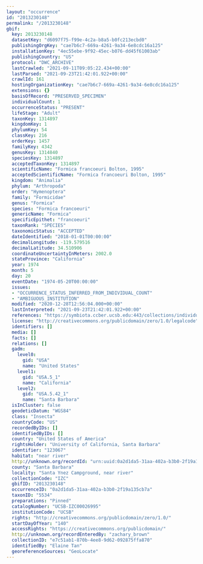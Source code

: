 ```yaml
---
layout: "occurrence"
id: "2013230148"
permalink: "/2013230148"
gbif:
  key: 2013230148
  datasetKey: "d6097f75-f99e-4c2a-b8a5-b0fc213ecbd0"
  publishingOrgKey: "cae7b6c7-669a-4261-9a34-6e8cdc16a125"
  installationKey: "4ec55ebe-9f92-45ec-b076-dd45f61003ab"
  publishingCountry: "US"
  protocol: "DWC_ARCHIVE"
  lastCrawled: "2021-09-11T09:05:22.434+00:00"
  lastParsed: "2021-09-23T21:42:01.922+00:00"
  crawlId: 161
  hostingOrganizationKey: "cae7b6c7-669a-4261-9a34-6e8cdc16a125"
  extensions: {}
  basisOfRecord: "PRESERVED_SPECIMEN"
  individualCount: 1
  occurrenceStatus: "PRESENT"
  lifeStage: "Adult"
  taxonKey: 1314897
  kingdomKey: 1
  phylumKey: 54
  classKey: 216
  orderKey: 1457
  familyKey: 4342
  genusKey: 1314840
  speciesKey: 1314897
  acceptedTaxonKey: 1314897
  scientificName: "Formica francoeuri Bolton, 1995"
  acceptedScientificName: "Formica francoeuri Bolton, 1995"
  kingdom: "Animalia"
  phylum: "Arthropoda"
  order: "Hymenoptera"
  family: "Formicidae"
  genus: "Formica"
  species: "Formica francoeuri"
  genericName: "Formica"
  specificEpithet: "francoeuri"
  taxonRank: "SPECIES"
  taxonomicStatus: "ACCEPTED"
  dateIdentified: "2018-01-01T00:00:00"
  decimalLongitude: -119.579516
  decimalLatitude: 34.510906
  coordinateUncertaintyInMeters: 2002.0
  stateProvince: "California"
  year: 1974
  month: 5
  day: 20
  eventDate: "1974-05-20T00:00:00"
  issues:
  - "OCCURRENCE_STATUS_INFERRED_FROM_INDIVIDUAL_COUNT"
  - "AMBIGUOUS_INSTITUTION"
  modified: "2020-12-28T12:56:04.000+00:00"
  lastInterpreted: "2021-09-23T21:42:01.922+00:00"
  references: "https://symbiota.ccber.ucsb.edu:443/collections/individual/index.php?occid=123067"
  license: "http://creativecommons.org/publicdomain/zero/1.0/legalcode"
  identifiers: []
  media: []
  facts: []
  relations: []
  gadm:
    level0:
      gid: "USA"
      name: "United States"
    level1:
      gid: "USA.5_1"
      name: "California"
    level2:
      gid: "USA.5.42_1"
      name: "Santa Barbara"
  isInCluster: false
  geodeticDatum: "WGS84"
  class: "Insecta"
  countryCode: "US"
  recordedByIDs: []
  identifiedByIDs: []
  country: "United States of America"
  rightsHolder: "University of California, Santa Barbara"
  identifier: "123067"
  habitat: "near river"
  http://unknown.org/recordId: "urn:uuid:0a2d1da5-31aa-402a-b3b0-2f19a135cb7a"
  county: "Santa Barbara"
  locality: "Santa Ynez Campground, near river"
  collectionCode: "IZC"
  gbifID: "2013230148"
  occurrenceID: "0a2d1da5-31aa-402a-b3b0-2f19a135cb7a"
  taxonID: "5534"
  preparations: "Pinned"
  catalogNumber: "UCSB-IZC00026995"
  institutionCode: "UCSB"
  rights: "http://creativecommons.org/publicdomain/zero/1.0/"
  startDayOfYear: "140"
  accessRights: "https://creativecommons.org/publicdomain/"
  http://unknown.org/recordEnteredBy: "zachary_brown"
  collectionID: "e7c51ab1-870b-4ee8-9d62-092875ffa870"
  identifiedBy: "Elaine Tan"
  georeferenceSources: "GeoLocate"
---
```

